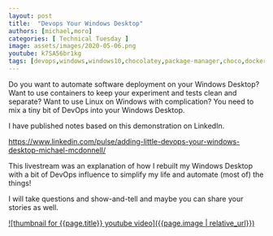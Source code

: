 ```yaml
---
layout: post
title:  "Devops Your Windows Desktop"
authors: [michael,moro]
categories: [ Technical Tuesday ]
image: assets/images/2020-05-06.png
youtube: k7SA56br1kg
tags: [devops,windows,windows10,chocolatey,package-manager,choco,docker,docker-for-windows]
---
```

Do you want to automate software deployment on your Windows Desktop? Want to use containers to keep your experiment and tests clean and separate? Want to use Linux on Windows with complication? You need to mix a tiny bit of DevOps into your Windows Desktop.

I have published notes based on this demonstration on LinkedIn. 

<https://www.linkedin.com/pulse/adding-little-devops-your-windows-desktop-michael-mcdonnell/>

This livestream was an explanation of how I rebuilt my Windows Desktop with a bit of DevOps influence to simplify my life and automate (most of) the things!  

I will take questions and show-and-tell and maybe you can share your stories as well.

[![thumbnail for {{page.title}} youtube video]({{page.image | relative_url}})](https://youtu.be/{{page.youtube}} "{{page.title}}")
